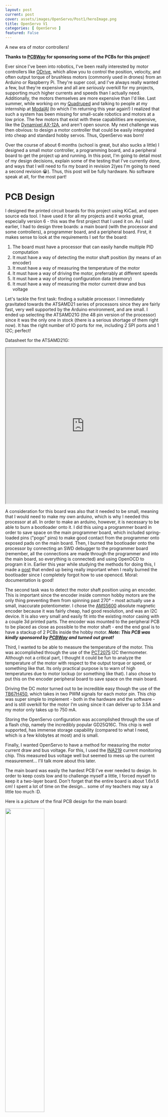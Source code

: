 ```yaml
---
layout: post
current: post
cover: assets/images/OpenServo/Post1/heroImage.png
title: OpenServo V1
categories: [ OpenServo ]
featured: False
---
```


A new era of motor controllers!

__Thanks to [PCBWay](https://www.pcbway.com) for sponsoring some of the PCBs for this project!__


Ever since I've been into robotics, I've been really interested by motor controllers like [ODrive](https://odriverobotics.com), which allow you to control the position, velocity, and often output torque of brushless motors (commonly used in drones) from an Arduino or Raspberry Pi. They're super cool, and I've always really wanted a few, but they're expensive and all are _seriously_ overkill for my projects, supporting much higher currents and speeds than I actually need. Additionally, the motors themselves are more expensive than I'd like. Last summer, while working on my [Quadruped](https://seanboe.github.io/blog/categories/#Quadruped) and talking to people at my internship at [ModalAI](https://www.modalai.com) (to which I'm returning this year again!) I realized that such a system has been missing for small-scale robotics and motors at a low price. The few motors that exist with these capabilities are expensive, like the [Dynamixel AX-12A](https://www.adafruit.com/product/4768?gclid=Cj0KCQjwzLCVBhD3ARIsAPKYTcShkqvzOClP-1GmF2AebTa3iUx5Z2nQ0z7g9xuZ90QcAaowclx3z5MaAnLlEALw_wcB), and aren't open source. My next challenge was then obvious: to design a motor controller that could be easily integrated into cheap and standard hobby servos. Thus, OpenServo was born!

Over the course of about 6 months (school is great, but also sucks a little) I designed a small motor controller, a programming board, and a peripheral board to get the project up and running. In this post, I'm going to detail most of my design decisions, explain some of the testing that I've currently done, and ways that I will need to fix my board in revision 2(yes I'm going to need a second revision 😭). Thus, this post will be fully hardware. No software speak at all, for the most part!

# PCB Design

I designed the printed circuit boards for this project using KiCad, and open source eda tool. I have used it for all my projects and it works great, especially version 6 - this was the first project that I used it on. As I said earlier, I had to design three boards: a main board (with the processor and some controllers), a programmer board, and a peripheral board. First, it makes sense to look at the requirements I set for the board:

1. The board must have a processor that can easily handle multiple PID computation
2. It must have a way of detecting the motor shaft position (by means of an encoder)
3. It must have a way of measuring the temperature of the motor
4. It must have a way of driving the motor, preferrably at different speeds
5. It must have a way of storing configuration data (memory)
6. It must have a way of measuring the motor current draw and bus voltage

Let's tackle the first task: finding a suitable processor. I immediately gravitated towards the ATSAMD21 series of processors since they are fairly fast, very well supported by the Arduino environment, and are small. I ended up selecting the ATSAMD21G (the 48 pin version of the processor) since it was the only one in stock (there is a serious shortage of them right now). It has the right number of IO ports for me, including 2 SPI ports and 1 I2C; perfect! 

Datasheet for the ATSAMD21G:

<iframe src="https://ww1.microchip.com/downloads/aemDocuments/documents/MCU32/ProductDocuments/DataSheets/SAM-D21DA1-Family-Data-Sheet-DS40001882G.pdf" width="100%" height="500px"></iframe>

A consideration for this board was also that it needed to be small, meaning that I would need to make my own arduino, which is why I needed this processor at all. In order to make an arduino, however, it is necessary to be able to burn a bootloader onto it. I did this using a programmer board in order to save space on the main programmer board, which included spring-loaded pins ("pogo" pins) to make good contact from the programmer onto exposed pads on the main board. Then, I burned the bootloader onto the processor by connecting an SWD debugger to the programmer board (remember, all the connections are made through the programmer and into the main board, so everything is connected) and using OpenOCD to program it in. Earlier this year while studying the methods for doing this, I made a [post](https://seanboe.github.io/blog/using-openocd) that ended up being really important when I really burned the bootloader since I completely forgot how to use openocd. Moral: documentation is good!

The second task was to detect the motor shaft position using an encoder. This is important since the encoder inside common hobby motors are the only thing preventing them from spinning past 270&#176; - most actually use a small, inaccurate potentiometer. I chose the [AMS5600](https://ams.com/documents/20143/36005/AS5600_DS000365_5-00.pdf/649ee61c-8f9a-20df-9e10-43173a3eb323) absolute magnetic encoder because it was fairly cheap, had good resolution, and was an I2C device. It is also very small and easily fit into the existing motor casing with a couple 3d printed parts. The encoder was mounted to the peripheral PCB to be placed as close as possible to the motor shaft - end the end goal is to have a stackup of 2 PCBs inside the hobby motor. *__Note: This PCB was kindly sponsored by [PCBWay](https://www.pcbway.com) and turned out great!__*

Third, I wanted to be able to measure the temperature of the motor. This was accomplished through the use of the [PCT2075](https://www.nxp.com/docs/en/data-sheet/PCT2075.pdf) I2C thermometer. Although not a critical part, I thought it could be fun to analyze the temperature of the motor with respect to the output torque or speed, or something like that. Its only practical purpose is to warn of high temperatures due to motor lockup (or something like that). I also chose to put this on the encoder peripheral board to save space on the main board.

Driving the DC motor turned out to be incredible easy though the use of the [TB67H450](https://toshiba.semicon-storage.com/us/semiconductor/product/motor-driver-ics/brushed-dc-motor-driver-ics/detail.TB67H450AFNG.html), which takes in two PWM signals for each motor pin. This chip was super simple to implement - both in the hardware and the software - and is still overkill for the motor I'm using since it can deliver up to 3.5A and my motor only takes up to 750 mA. 

Storing the OpenServo configuration was accomplished through the use of a flash chip, namely the incredibly popular GD25Q16C. This chip is well supported, has immense storage capability (compared to what I need, which is a few kilobytes at most) and is small.

Finally, I wanted OpenServo to have a method for measuring the motor current draw and bus voltage. For this, I used the [INA219](https://toshiba.semicon-storage.com/us/semiconductor/product/motor-driver-ics/brushed-dc-motor-driver-ics/detail.TB67H450AFNG.html) current monitoring chip. This measured bus voltage well but seemed to mess up the current measurement... I'll talk more about this later.

The main board was easily the hardest PCB I've ever needed to design. In order to keep costs low and to challenge myself a little, I forced myself to keep it a two-layer board. Don't forget that the entire board is about 1.6x1.6 cm! I spent a lot of time on the design... some of my teachers may say a little too much :D.

Here is a picture of the final PCB design for the main board:

<img src="https://lh3.googleusercontent.com/pw/AP1GczOh_8RDk7qJIiCp_--NOytWFu0EjDBA0Jur1c-BK7j2fJyk1vHAxWxIbr9-9CBSr7F77W59-qWbrXJ3vjynT8NSsky7aZpazrP9oG2rVZM83hFmdICy5aYQouhn8uzA1_JZ79WxhKBIOPeeDz5O-jd_Tvgj871yP1_5B3fXqR54Md-VrFNdufKOoOqyr98Gax6wtkKlvpX_iuL4MPhO3HsR8FMmomRec9ifbxQOkeBUXsgaer9DGf1yzjDwPAf4I0BK4rV52DQEaSBrs1NF_GY_jhnuC6dSzQueBwDutLnSGB0-g-K__hVfvlNjQoQflXBwSi0wutL9XYyGAXjiD3IuvacMCBaoe35mGrRt0iVzXml9S6hXatrXTmpb6MxzOHUAsBanK7-jQE4gUvaJkNlUxdQTcOlQyezgoc-Lf9wawQvb5DzchvvyTRm3YjSoWmq0RikrMzN9ibY6vfAHygw1urm-Gf688t0jXdvxaN3MIMHFABQhGCbR3jijU2rIshlDhMsjvtm0yiXGpESpxAlnasPZuhSXpZpbe5zuHXW_1F2Q59rpSKC_yUUnTxbisQ8owvLw5YOV8N2Zeeasu8NoM-U_jspT_MIxXpZCmnSC2nGDMkP7BEaxUzxHkcRp0nrgrwY0KCV7Yo3tTZPNbBbkXGxUzqhXkE-W4Uxom40t1-b22efiw0thS0C7StaWrLyCRmifm-o3h5af_zqRYUdkajXRHLHQl0TIXFx-F5zDsZVXuG6-UwDUaGs9d9z9yVX_jx-QlkzoXUke3_1lNNWr4e2COFIJyKQvxS8DiGU6CUhVVbxpRcKr6UBW3PJlevCr4u53fZTkfiy8RYcs0B0qr61qd3Yrpb5GZf1jO4e3iDVSWLJyZYZy1C_B_MVPCkjUUKb3XEsSYqpWdZEjUm27rsYxOTPgLpuM3HAqaSYzdX6v9daXIk9a5Evi7w=w451-h386-no?authuser=0" width="50%">

The peripheral board:

<img src="https://lh3.googleusercontent.com/pw/AP1GczPqhg_PsMwy2my0gRSmgaL7lzmLZUJ8JFybDp_9zpfYQlR4dQJ88NFUJSuxmlwaiy1rV5Uf0GGonD4cFJYdHmf54YXw3qKVdAhvGWsEY7ABZRm4Pno_eEE3KZD8792Xw-wz7p7_MUS9sBinRbD5hDpqI3Wn0BM2qfSUw-ZyttSeD4_XUgD6kiNTBtDxD17Jn_OUTuVNPaLzswf4tQukK7Lqnn0DEYBJBiBmFA6B9Lui_irVHYoBctLzLyI3uxvM0AQaNhaCqgJt39RFauc526LhWoV-wC0Ge0ZL52eIXNOHQCXwzU0-h58wM6LY_MFrBd_s8oVgGlCL3By7crWzxenFOkH3ysfwFxTFySR_Y1QWJRPBBbHOthTA5aYGAqZMEHpwwUWUaRH-igNuFDhglmsPj3u9TesBZjrsM3lAFSkot7-xfAohI6nMnJ-1rdfXXSd7a2tuT1rCPU6R-H_6puE0Znbh0Gyh3LXpAAJ7bkuwFioVficE7POBTH9sVC_k6ApLF7Qf0sIr_ITHMDgGAIjbsfPmzoWr0tkkCpv0HrerG75e8aCeiAO52AByI3KXJ5RA4fjLd8BEm2-_hLzDhIwjPzmrW_n_snhWA_sHXVskyeBNB3WnPcY8yR-TuCIIz9hds3cl6t0R4b7AtGklPmGmdSxfbRer7pE1jIQuwUwuskiro-XFpwQeAmfO4ZRHaRCecvs010PNZj73CLtLj6R0sh_I3aIT3pQcpXAC3B4JnIFAiwVr6sfAeDyp54NCK4DMDnYd1YMk_4g5hy4-YZZTjG6naUSXKWZkb8FcVPA0Ywt2KHyPQcGOBjdwICKPPJATHEtCwkgY0gTzC8Zn5csbMxZ5xhtr_L5p0DsrMfXtInkrl6wnKJSDxK0Pr02NkAxYlk5T7WHJNevOY9PfduDqn1Aiv0zBgwr0j1mOjqUmyREyy1A2qBuj1NhZ6Q=w1214-h1003-s-no?authuser=0" width="50%">

And the programmer board:

<img src="https://lh3.googleusercontent.com/pw/AP1GczNaYmUYBUnNwcysRr9IYctoAMZyJ607XSbpueOyIJRkBPzAjXwMYKyMYeH4KlIYHxneK14ACwKEwkL7cN2is0cHDC6p7XFfG3IC5YTpW4_ak93zJjvmeDDKcL9HC0EL-26mgQe1HOTnfpPeovyyg_FUoEBMDbJ9Qr1QCPBIUllY7b2qPhHcu5ES8gwPOLIKBUK1sru29VLltveYgY3-x4iodUwzhARonC0STOAzbZx7swfoAXCjV8PmJpl4KxKFLnnAIGCSA8rFb3bozEJNbdnfHz1W2_8U2V3tIQ_-iahgneellv-55XzIZ_0qNaB3FpWlZiC4j93156yJpdAgmHh866FtgHYVx91cWBjlxoJOrzhrSLTEiTvw3hmpL6HHnIeREbkz0GCEUeMc1cZs_6DdGHJuVWf-BRbmfCPXq77H9xixfAhUbFjUQmy7hI4Dg8G1pbIGvEU3Hd8sTQ797ZCSFSaNzj29pC-rOEOlrK861w1D1zPTi6kaFZcKVeOX0rf80udzkI7tn9jWa05xq8ojsy4JfTJhJnoSWqOrAMXKM6QnaaebJxNiPxV_bpvTmctygguXgMGDt3M9eI-tzvc7ZyG8lR4EmytpFf7ZYmJm9L_OYFazkptp40e_zncO_uWfYVzwV4V5DBRjBHe1DcTDIaOo80yRv5c68gQIQE6FBjW7vQXof1qkNA5mBJ2uQPshM76m7FeIoJSRgaNAb5ONdrd-wh2Cq2u0Q0QJLmhoJeKKoM1KiArgJck369KP3dKNADGOBK7GYfnmNMoDC4YkwkegPA0KFvoVxUjtEZ2W4BqqcL98kW-UstdwfynXP3yXExhra0SL7uCFj_QoedbnHm81SsujYvq2kc9TL6se0f-U8gXdCwOU3JEmalet8hcjNO-HwDyj-sJxtFI-punf3x5vEMRz_2a_9DtC8fz5uN8EE51l6wofKPK9UA=w1167-h1003-s-no?authuser=0" width="50%">


Here is a time lapse of me soldering all the chips onto the board:

<iframe width="560" height="315" src="https://www.youtube.com/embed/yg2W43WB_g0" title="YouTube video player" frameborder="0" allow="accelerometer; autoplay; clipboard-write; encrypted-media; gyroscope; picture-in-picture" allowfullscreen></iframe>

And the final product (the peripheral board is already mounted inside the motor casing):

<img src="https://lh3.googleusercontent.com/pw/AP1GczM1zWskGXI7p7SxjMukFWTmkFzHfoSCQvLPet0JqQlKgLWNgZvUqwdHrhcyHo0W7oQf8B3qjTc3B7DYEKeWuobKD9Zc5QkcQmNEycgRaW4Wwqo8LwQG_HMm7_Ri-DnZoTm7EQBcOyZaBnhko4z2r8qN1AkGju1iRC2YkmHf5UajSi22MmKrF6oaINTlQM57-fUa0R3JEam2twiTXRoebvDM4VhXplASJ2LvUdaAIRZNGfXhog4B6waASN3uznEPJetiQTisY-GPWrMCes9J9a2F9eudHKOgorT2xQUiTOIzcc-rynFJ21P68mgqvt81FjCpD6nng18r7753b42ABtFYbNmD2-OQHqGqegY71ORvkh6vv50bW8d5cKNORKnTxay0j4lL9mHzYMVdjiUf1LqV-hPEG5kIE08o534OPKS4_8PLIxZ2MThF9OpgF_sKlrW3Y5xVS5UTl5s6V9rlIKq8r6YrlqaLy07Mts32LsyUt1urT8ACjrarnm6mc7oo2Dwl3QtMnw6pffFVuBFmNdXZjjQkmquilc44TUp0XisjtAW_uNTuRad_N3vLIioYe7sY6_HXNoOblKkCO7njF7AMWvKKu-6LdehjWwHngIUtw0FyJt8z4X5iNhjo8NE6XJvlW-rU8Sk-qY7hlWOBqtTEyzOVec5tUK0fF2JN1nkZ8YUyhBe4tXTMcb-6yFa_NDNwsGjLnupJszB7iuDhVAWddE0szmoZUdQ6nqVl88j8iu2c015f2s4eP0v5_6Lem1nsSWZb_3LxNPAv_gtyAM1WTYlIE2AJh8yZLURQte4n6-584i65ErKOZRMXVkbWCCvmPhNJp_oYc9O22r2DGanLSG4plqTj8MbMg28jDnTyZacvXDkfMOB-mbXG-seFbxuYOglwh-MSV4qd8UMgwd2xIHRpcD8zOdROGIelAqIP3A3v1G35mKk1vyYGgg=w598-h1003-s-no?authuser=0" width="50%">

You can see the programmer board on the bottom with the USB plug and the main board sitting inside a 3d printed mount and clamped down with a toggle clamp. I really like this setup since it made it easy to remove the main board and to test everything together. Overall, I'm really happy with it!

# Getting Started

After the hardware was finished, I decided to program the bootloader so that I could begin working with the board. I instantly ran into a weird problem in which the debugger appeared to not be able to connect to the chip properly:

zsh
```
Open On-Chip Debugger 0.11.0
Licensed under GNU GPL v2
For bug reports, read
	http://openocd.org/doc/doxygen/bugs.html
Info : CMSIS-DAP: SWD  Supported
Info : CMSIS-DAP: FW Version = 1.10
Info : CMSIS-DAP: Interface Initialised (SWD)
Info : SWCLK/TCK = 1 SWDIO/TMS = 1 TDI = 0 TDO = 0 nTRST = 0 nRESET = 1
Info : CMSIS-DAP: Interface ready
Info : clock speed 400 kHz
Error: Error connecting DP: cannot read IDR
```

After about 5 hours of verifying the signal, power, and ground connections from the debugger to the programmer board and the programmer board to the main board, I realized that it wasn't a disconnect issue at all... it was a _too-much-connection_ issue, and the chip was constantly resetting. The samd21 processor resets when its reset line is pulled low, and I had an exposed jumper on the main board to enable resetting (the idea was that you could short the two sides together with a screwdriver to reset the board). As it turned out, I made a small mistake in my PCB design; the clearance on the reset pad of the jumper was too small to be manufactuered properly, about 0.02mm, causing a gound pour around it to merge into it. In other words, the jumper was doing nothing and the reset line was constantly being pulled low. After cutting the reset line trace, the bootloader burned successfully and the board showed up as a Serial port! Fortunately, I was able to continue resetting my board through a different line that led through my programmer board. 

Here's what the design looked like in KiCad:

<img src="https://lh3.googleusercontent.com/pw/AP1GczO_jw1yGmwfnqdjax53jGLUyuDPJ1Ksv-gqpBXlAlavolzuU10crh7JZGxpIz-jFZcJdXaVvV9VVisJzWczddBHy8NendSdppq0PNCXDpX7udWgonc3Im08oL94M5JfFKk6enSOGQ1x9vUbQo-waF8mxTA9RLhZU8x-i1mArrUfB_gzlR7RZc5FwOZzN1Rq7PribYZhSuE2FEg8VqEQXXsez9lUCGq7sorNP488lWdTZEQDoYJdqnjMn-RriXXoR-6faKdFzULf3eBZJe5BLLXTL3ELei3UQGwollgGASkvu-ANgdFRJYGGOWY6CdwGpYk6ykhMgUI_3sFWpiq8hWAGgKAsh5DAAKQ-57rROyy6xPoJGvTrZiE0lBteVAZPEDo2aK70WGpHuXYLedSQfZcM0Sy3vQBj99SrHj3-PpiaxdQGjjlzvb8t3pvEFTj0I91tsq0jCSoqMc4Ekd1VhQhTHZaelnu8FibsKaCb719YZdicKZeqwiQ9MJoN5qNfu4VfiD7fx6maAskFpxWpRAdkPUHuGL7yBin7kFUxOZIOonzkI5ato5qRSH8FtIkOg7emsk9MpuBkmPtSbzysxO1IxjwF632nZTaQcCORIV03-xBa1T58BWihpt2pkRZP482qYu-m8BTyEnL4TxRHA6LSb0kpYYiqdFVze-OOIcMJiUSG4IKbz0WMZKLvi_H_KI2V8cIqB5i0T-j9yMMU6rBwJxJWcquDwgJDOz1Ral-e1ZvW5NguGgPixKN8hqj8N6vHcfQq6zoyzv-aH7oupuzaYHjLvqBQBgELaSKOND-2lxt2uwktUUvL7MKhZtwB7xo5nneH9ikbZ2UTBYHgeLDwQbjZs9Wrp98kyYNlcj-aLd6I-DR4sGgifX5FcNIy2Hvb7WRL_25A4qbPxN5g0AmW7GnqsBtvNL-PklweTodZe2PoGvKKNln8HmWslg=w703-h1003-s-no?authuser=0" width="100%">

And what the cut trace looks like: 

<img src="https://lh3.googleusercontent.com/pw/AP1GczPNEW0U9EbMaj385rqJNQfrZQzYfoebHNOpHn1l0DYfI0MvDNNabGFSUdexiVjPW6uhdlO3F2vw2fmSDp5TkofceiOlzk-8dzW2KRxSorjvNHl_lEST91J68ZrEeZO2TcfWhcw8nsJsR3cKZMM1OpGx2GSduEjgCV_K9A_WhKGYNSJddLSwVSWIdPluYMjuyNHEceec4iFFpJ2bEpZHs_C3h685ldSmQ2QGPUIBAlFNDZJWE4naW8MrwhzDIfiifPDHSbPUb-emTduL5rhZiA5sQ6p85ImShwsOCj1OVy-XU1LpYvjFe5JLxDI6QMHvG4ZjX-ybWaWD6XgWZL0OH2IINKgOVqPc2KmNl0qSEqni4jCvjiRufcRwszVKMVHdAPB_DlPUnO1WEteNK5R40quUokP8K0WQUJMng6urQPi7XqynlnIjBrMF2kbasjpH74akWB8bO9lfDX1DD-BcgzJKr6Ief97A915pv1vIUVExy-QEE02GxpUcWsVJzX7crYwDmfALXQcAytAgg2xYS7ZduG3BPzY9JSloWFdbBeqTALeFzy-PI9renpm6Qn_HlvjKj-dbq1gv6Zm2cuMqoEPI6xC1yHi9uqGUGmCXtJqU4WL12M1kWlL78NSXT7V5hjrT_XkFG8O3apf0wotpcM6EybyIDMWDliEjpWDNat85UT2FzA4k6Eme84RCyFeuqNP8jpWN-0y6NOUOQZFndKVV4YwNyq6fHc0DrZAswYxyOV13UCeExEjh3WaLJFbXIQaxPcnydYfXeIgDF1ryfnAWvwtJSv9clJtuKcUdM5dxdtOYHyBwt6-IHQ2f2FaADcXYExvXWKSsSMv26QH9M2g-f3oFvlquD5Uv6e3rCGGv9HKZCGUZn4jRU2jwNL7CdRIhq3KX5aPnNS7M-uAJqukHZOb4cgRdh60VSg3HmKpiDbq66nfjNn_h5q9V1Q=w1508-h772-s-no?authuser=0" width="100%">

## Successes and Failures

After that I could easily program the board through VS Code's PlatformIO extension (which is really nice by the way). Also, all of my sensors worked first try! The encoder could clearly measure accurate shaft positions of the motor, the thermometer worked, and the current sensor worked as well. Even the motor driver worked, and I was able to control the motor at different speeds. On the flash chip, however, I discovered that I accidentally flipped the MOSI and MISO lines 😭 but that was a minor issue that I fixed with a little more trace cutting. 

The more important problem came a little later: the main board appeared to sporadically disconnect from my computer during uploads for prolonged periods of time. This meant that I could _sometimes_ upload successfully to the board and open the Serial port, but most of the time (like 80% of the time, I'd say) the main board would be successfully uploaded to but immediately disconnect, or the board would disconnect during the upload and cause it to fail altogether. This was __incredibly__ frustrating since It would take me up to 10 minutes to get one upload to work without any disconnects. 

Initially, I believed this to be a power issue where VUSB would be dropping or the 3.3V regulator on the main board (the AP2202-3.3) wouldn't be supplying enough current since I sometimes noticed using a voltmeter that the voltage on those lines would quickly drop during uploads. In an effort to fix this issue, I replaced the AP2202 with an AP2112K, which can output more current. This, however, failed; the board overheated and broke, and even after switching the regulator back, it continued to fail. To put it concisely, I broke my board. Tomorrow I'll build a new one, and hopefully it'll work? 😅

<hr>

One more thing - the hope is to create a command line interface for this device... which already exists! I also made a [documentation site](https://seanboe.me/openServo/0.4/openServoUI/config_options/) for it, since that's cool. The pip install isn't live yet (since it's still in the development phase and needs a few more upgrades), but check it out anyway!

# Problems, for now:

Although this project is currently going much better than I expected it to go, there are a few problems that need to be addressed in later revisions:

1. reset line clearance
2. random port disonnects
3. toggle switches instead of jumpers on the programmer board for switching power on / off
4. fix a slight misalignment of the encoder on the peripheral board so that it fits in the motor enclosure better

Regardless, I've learned a lot from this project so far. It also totally revamped my KiCad skills, and I'm proud to say that I've started mixing up the KiCad and Fusion360 keyboard commands due to using both so much in conjunction.

That's all... for now!

__Update__: I made a second board identical to the one that broke that appears to work completely - no upload failures, the current sensor works perfectly, and everything else is good. It seems as though the failures on the first board were simply a result of bad manufacturing and weren't a design issue!

I got a whole bunch of programmer and daughter boards to be used for this project. The best part is that I received them super quickly... superrrrr quickly! Within 5 days of ordering the boards, they arrived at my door. Unfortunately, I couldn't use them for a while as I waited for the components to put on them!

I was also able to get them in matte black which looks really cool, although it would've been cooler if I had spent more time on the silkscreen for the boards.

![programmer](https://lh3.googleusercontent.com/pw/AP1GczPxYWwTfYtVihY-mVlv1wWF6-FOjbiMbYLf-nJChLhrt1Li2FL-HfhCVHi3eRLQfuAomvMy1WPQGES6cYMMpK9xYxkXiHP3NjcjH92ZmvhHttT5K4I8pXRzfUl9zsXEm_QdL_Xmcxquptyh57ptUQtaUlz7YhStr7NFIsZyPIFRvgcYug4K7_9NRMO3_ZsD8eMQh4rHCXvybqP2TdylTj7R9hhnBFho2kcWPZ9oCUywDtXLy-aovUqgl_6xg1evKgXn3n_Z3tSCxUL2Blg2l7xq83pXSjDe6h1j82DZbg2DEUW6WozeRrhvHkxDRcbcLRB6k8pp0GruoGDpqd6MqaEVhUP9qnsu0QMRZ8PF-95o8IhMl41vM9RkvIsPK4OxBLQH2bKeExtdP2bq3i2H-KfvZYI_u1xkATEj7iTo0NvL9NO47di7u8nWVOe56Kz4qSiCCRCpS2ke19lTVQk3O_WJT5X8PaPsg0lVHZsujq3Rt910kcCjrqLhwTmO3jiFCDWu2bACkXR4EPq8UdfGO-umdtCIVtiCHLWMjb_xpOPX0tgoSfKArfXnKNp_5906UYWVRAXkEd8sFIBkP8_idT1FYOdmqpSP6lCbJLdVkYl7Jq_KdYM-iU28k-kpR-PbdnhQC8jeZ00XZ_byLgFIp-CMsjMZffi1eifHVRBzUhI_aHB8002N6PhTiluamZo8P9xgJC9Hyo2VGwnCOmwB8Shm3Cns9noxyyysH5wBRfDE20e4s3GMetFGFyY3xSIl4lbfsNzVvhS_3ppR1YfoLh4RNuc-8v6D2R34XSZfcx9qpE5yfX53SiCbpekMCMmfQaAoPdy7voPSx4lyMohJIezrBRK2BHL8er6v_d1qf1lmGjkCllWfserRhN1PzFbJUc3WxjROEgND-E6wIrr4kBQctoLBody9G3CfniyZD-a5Vg_aPBYz0a0JZY-hfQ=w974-h880-s-no?authuser=0)

![daughter](https://lh3.googleusercontent.com/pw/AP1GczN3k1wiq-sPMY_uuia4FBm1eEnXfzhn-zMKLZq2m398A1qNqGmEDCwxtBwdFhcGOOFw2TZtLq78vc7QZL8IwfXwqJ32qsCdSY0AeRsPcFmQnPvxohTYfFJ6pqrPqiYNu-piaXdAfu2ABGnXT-IVkyDEuQvQpwrKoPUrnzsMKcs0ExnCr1aG0KU5vKHjCSR7jZmBsexoce6v1syf849fPpxbM8zm8s25pefhJH9WMHj-PI15wVB_k-afuru225Kr7zfbL_xB1g8ZgmllmbGZHQfk3JV4Xj78uFRpuKuNQUOZAML7CvU-cbyZqi6VILrwkuT1SpuPhMxdd1LgB43rl2zRlMEQcScA_T9_JjYKaJBcLw30e809tuCr9EIvMJd5r16iUr4GVs1t_sdVLFt1butkV0hdoyCihTLeGglxU2zH8KsbEcfyrBH-8SPGQIBpuV0_KiJzKZ7_ftZ0yO9L7gSDGzvTHzehj83FIjURqfXlxmiIvAybgXNnuGXpenPh6VpZ7_hZ6yQcmBk0eQHsh8RVYVvtLJXCnDp4c4QqRnW4Y8rEI3KHJG_G3TCdgDjkD-B80D68WTwXjVrUN1BcTdqQq2syVjAzN6ih61GJoIlsf--Loqslzn4eXsmzbCSlF0MUH624yvkaQFOlCgLJZ_Dd-2o9GGVV9puqJWRrPK5_iF5fjx0kQgHimgKq6tSRTXvB_VbiBbtbIl8hIWL4ySHHUva-Vf8rMn1ys85Dbmrh3Rmc7lIArJy9JVqOQqZBAzweSNv28EKSnyAM5r0iunPKES62jvxUKIslpogcBIhllRdEXWxxIr0uA1K-Uv1aEzf_81d8wwCA3qToXynedmTK_PTGnOoAzDRT-_nqYNgVtN_STiREgMN3yLtF8GU_93cIUiIOQBk2D3o6K9jayCOK_P0WhGS4BRMwjwEqhJ3OrPapH5AF5JQ2TBneQQ=w858-h730-s-no?authuser=0)

![together](https://lh3.googleusercontent.com/pw/AP1GczMLZ6rXlZvwUvSpGRYGFZxi-UtW7H3vvkdsaA24tzw9xWyvonY_H-6jPqaedBR1k1QrtuoI2AfPdIpSPtNL7vkDzZ2ZS0o6qsWG8ina6NBBvWccYtB1F5KE5OifgH7_bxFWXwZci9XqzwuJVzeUILjtoiAx8uSUzLleNRWOfM8GyfPIQCbJVC-b-fqE_eM5pt-VSnARB8Q654DmtzOTZkXSPc2OWOuOc3A1gR1vyulT1ZUepvb9WCiUKCIvZKP8NRr7yYtkCItJa4oGOP05gpTloVrvaaCjrvC0YkIZOqYheTTp1CTs4jiRs3bODlzwGRqLG-ClTCLfPqnUwOVQw511VJz_Q6i9GfXJsmrKCxtsT9z1mf2cbfzRITWeG3whcKxrR3cjrs52gy1w6qx38NZBvuh6wcX86xMmlw6YroQrTFnaV54AqHi6DPFZVG9smrrh27UCbt1okloSiqFR0rWa7vvycSKB7LbXnbhhtSU75QLu0G_24FSCXy9-3UayQp7_-6eh_7DKWVWEsS-p4V3csdYxOOsZNvdLtzwBmECw0FmYdqNq932tRd7eBeZRlI5mG6v0_2xFdoQdTeV1IDl7K_qUM-4JfV5wkg1cTEar0G1uODnvZcryD9Ba6MUCqP_ajVizQMAaiJZp2oRBXgvf5vo2crh1qRZ5hw3F5POETuU8h0aO-PFECM7hqIKVb1tmI6arSO-zSbpeYsyra_03i6Rdqkx7eTcBu_Kq5O6Y-ZBGbnLbMwVyvhC1IyVtKAz_gtisa-lJtuwpO96GBsvX1eX6twlYh4aTRxdfjR464ckGvsWSb9rfcFLlRWDyxEfe7ZBPZFM5qYLSSr9w3oKAcUo2FnjGV_AvJygN2k-vydOmWqUZhl6eUAX0xq0OliE2gq7vGg6J-Ri9gTJV1tCcr2IyFueTESs0WPquM7zb1YwCqgD63vSmTxb2Kg=w1012-h604-s-no?authuser=0)
